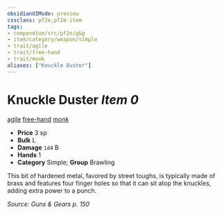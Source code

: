 ```yaml
---
obsidianUIMode: preview
cssclass: pf2e,pf2e-item
tags:
- compendium/src/pf2e/g&g
- item/category/weapon/simple
- trait/agile
- trait/free-hand
- trait/monk
aliases: ["Knuckle Duster"]
---
```

# Knuckle Duster *Item 0*  
[agile](../../../rules/traits/agile.md)  [free-hand](../../../rules/traits/free-hand.md)  [monk](../../../rules/traits/monk.md)  

- **Price** 3 sp
- **Bulk** L
- **Damage** `1d4` B
- **Hands** 1
- **Category** Simple; **Group** Brawling 

This bit of hardened metal, favored by street toughs, is typically made of brass and features four finger holes so that it can sit atop the knuckles, adding extra power to a punch.

*Source: Guns & Gears p. 150*